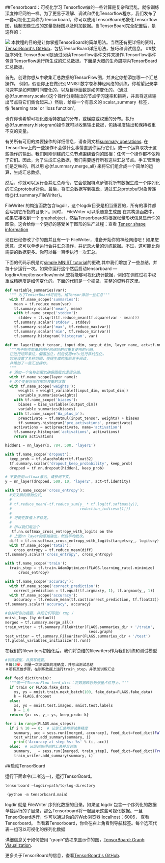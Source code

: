 ##Tensorboard：可视化学习
Tensorflow做的一些计算是复杂和混乱，就像训练深度神经网络一样。为了更易于理解、调试和优化Tensorflow程序，我们发布了一套可视化工具称为Tensorboard。你可以使用TensorBoard形象化Tensorflow图，绘制图像生成的定量指标图以及附加数据。当TensorBoard完全配置后，是这样的：

![](https://camo.githubusercontent.com/f0f03739a6b2a0e312f929759fab857856b7cf0c/68747470733a2f2f7777772e74656e736f72666c6f772e6f72672f696d616765732f6d6e6973745f74656e736f72626f6172642e706e67)
本教程的目的是让你掌握TensorBoard的简单用法。当然还有更详细的资料， [TensorBoard's GitHub](https://github.com/tensorflow/tensorboard)，包括TensorBoard详细用法，技巧和调试信息。
##数据序列化
TensorBoard是通过阅读Tensorflow事件文件来操作.Tensorflow事件包含Tensorflow运行所生成的汇总数据。下面是大概的生命周期内TensorBoard汇总数据。

首先，创建你想从中收集汇总数据的TensorFlow图，并决定你想添加哪一个汇总操作。
例如，假设你正在做识别MNIST数字卷积神经网络的训练。你希望记录学习速率是如何随时间变化的，以及目标函数是如何变化的。（通过@{tf.summary.scalar}这个操作分别输出的节点学习速率和损耗，并且将这些输出节点将它们集合起来。）然后，给每一个有意义的 scalar_summary  标签，像 'learning rate' or 'loss function’。

也许你也希望可视化激活特定层的分布，或梯度或权重的分布。执行@{tf.summary.histogram}操作就可以收集输出数据，包括梯度输出和保持权重不变的变量。

有关所有可用的摘要操作的详细信息，请查阅文档[summary operations](https://www.tensorflow.org/api_guides/python/summary).
在Tensorflow上的一些操作不会做什么事情直到你运行它们，或一个运算取决于这些操作的输出。我们刚刚创建的汇总节点围绕着你的图相：任何一个操作都不依赖于它们。因此，为了生成汇总数据，我们需要运行所有这些汇总节点。手工管理他们是乏味的，所以用 @{tf.summary.merge_all} 来将它们组合成一个简单的运算，生成汇总数据。

然后，你就可以运行合并汇总命令，它会依据特点步骤将所有数据生成一个序列化的汇总protobuf对象。最后，将汇总数据写到磁盘，通过汇总protobuf对象传递给@{tf.summary.FileWriter}。

FileWriter 的构造函数包含logdir，这个logdir目录是相当重要的，所有的事件都会写到它所指的目录下。同时， FileWriter 可以采随意生成图 在其构造函数中。如果它接收到一个 graphobject，然后Tensorboard将根据张量形状信息显示你的图像。这会给你一个更好的感受关于图形的生产过程：查看 [Tensor shape information](https://www.tensorflow.org/get_started/graph_viz#tensor_shape_information)

现在已经修改了你的图并且有一个 FileWriter，准备开始你的神经网络吧！如果您愿意，您可以单步运行合并汇总操作，并记录大量的训练数据。不过，这可能比你需要的数据更多。你可以每一百步执行一次汇总。

下面的代码示例是对[simple MNIST tutorial](https://www.tensorflow.org/get_started/mnist/beginners)的更改,其中我们增加了一些总结，并每十步运行一次。如果你运行这个然后启动tensorboard —logdir=/tmp/tensorflow/mnist,您将能够可视化统计数据，例如在训练过程中权重或精确度是如何变化的。下面的代码是一个摘录，完整的资料在[这里](https://www.tensorflow.org/code/tensorflow/examples/tutorials/mnist/mnist_with_summaries.py)。

```python
def variable_summaries(var):
  """ 为了TensorBoard可视化，给Tensor添加一些汇总"""
  with tf.name_scope('summaries'):
    mean = tf.reduce_mean(var)
    tf.summary.scalar('mean', mean)
    with tf.name_scope('stddev'):
      stddev = tf.sqrt(tf.reduce_mean(tf.square(var - mean)))
    tf.summary.scalar('stddev', stddev)
    tf.summary.scalar('max', tf.reduce_max(var))
    tf.summary.scalar('min', tf.reduce_min(var))
    tf.summary.histogram('histogram', var)

def nn_layer(input_tensor, input_dim, output_dim, layer_name, act=tf.nn.relu):
  """用于制作简单的神经网络层的可重复使用的代码。
  它进行矩阵乘法，偏置加法，然后使用relu进行非线性化。
  它还设置了名称范围，使得生成的图形易于阅读，
  并增加了一些汇总操作。
  """
  # 添加一个名称范围以确保图层的逻辑分组。
  with tf.name_scope(layer_name):
  # 这个变量将保存图层权重的状态
  with tf.name_scope('weights'):
      weights = weight_variable([input_dim, output_dim])
      variable_summaries(weights)
    with tf.name_scope('biases'):
      biases = bias_variable([output_dim])
      variable_summaries(biases)
    with tf.name_scope('Wx_plus_b'):
      preactivate = tf.matmul(input_tensor, weights) + biases
      tf.summary.histogram('pre_activations', preactivate)
    activations = act(preactivate, name='activation')
    tf.summary.histogram('activations', activations)
    return activations

hidden1 = nn_layer(x, 784, 500, 'layer1')

with tf.name_scope('dropout'):
  keep_prob = tf.placeholder(tf.float32)
  tf.summary.scalar('dropout_keep_probability', keep_prob)
  dropped = tf.nn.dropout(hidden1, keep_prob)

# 不要使用softmax激活，请参阅下文。
y = nn_layer(dropped, 500, 10, 'layer2', act=tf.identity)

with tf.name_scope('cross_entropy'):
  #交叉熵的原始公式,
  #
  # tf.reduce_mean(-tf.reduce_sum(y_ * tf.log(tf.softmax(y)),
  #                               reduction_indices=[1]))
  #
  # 可能在数值上不稳定。
  #
  # 所以我们用这个
   tf.nn.softmax_cross_entropy_with_logits on the
  # 上面nn_layer的原始输出，然后平均批次。
  diff = tf.nn.softmax_cross_entropy_with_logits(targets=y_, logits=y)
  with tf.name_scope('total'):
    cross_entropy = tf.reduce_mean(diff)
tf.summary.scalar('cross_entropy', cross_entropy)

with tf.name_scope('train'):
  train_step = tf.train.AdamOptimizer(FLAGS.learning_rate).minimize(
      cross_entropy)

with tf.name_scope('accuracy'):
  with tf.name_scope('correct_prediction'):
    correct_prediction = tf.equal(tf.argmax(y, 1), tf.argmax(y_, 1))
  with tf.name_scope('accuracy'):
    accuracy = tf.reduce_mean(tf.cast(correct_prediction, tf.float32))
tf.summary.scalar('accuracy', accuracy)

#合并所有的摘要，并把它们写到/ tmp /
mnist_logs (by default)
merged = tf.summary.merge_all()
train_writer = tf.summary.FileWriter(FLAGS.summaries_dir + '/train',
                                      sess.graph)
test_writer = tf.summary.FileWriter(FLAGS.summaries_dir + '/test')
tf.global_variables_initializer().run()

```
在我们的filewriters初始化后，我们将总结的filewriters作为我们训练和测试模型

```python
#训练模型，并撰写摘要。
＃每10步，测量一次测试集的准确度，并写出测试总结
＃所有其他步骤，在训练数据上运行train_step，并添加训练汇总

def feed_dict(train):
  """做一个TensorFlow feed_dict：将数据映射到张量占位符上。"""
  if train or FLAGS.fake_data:
    xs, ys = mnist.train.next_batch(100, fake_data=FLAGS.fake_data)
    k = FLAGS.dropout
  else:
    xs, ys = mnist.test.images, mnist.test.labels
    k = 1.0
  return {x: xs, y_: ys, keep_prob: k}

for i in range(FLAGS.max_steps):
  if i % 10 == 0:  # 记录汇总和测试集精度
    summary, acc = sess.run([merged, accuracy], feed_dict=feed_dict(False))
    test_writer.add_summary(summary, i)
    print('Accuracy at step %s: %s' % (i, acc))
  else:  # 记录训练得到的汇总并且训练
    summary, _ = sess.run([merged, train_step], feed_dict=feed_dict(True))
    train_writer.add_summary(summary, i)

```


##启动TensorBoard

运行下面命令(二者选一)，运行TensorBoard。


```python
tensorboard —logdir=path/to/log-directory

（python -m tensorboard.main）

```


logdir 就是 FileWriter 序列化数据的目录。如果这 logdir 包含一个序列化的数据单独运行的子目录，那么Tensorboard将一起展示这些可视化数据。一旦TensorBoard运行，你可以通过你的的Web浏览器 localhost：6006， 查看Tensorboard。
当看着Tensorboard，你会在右上角看到导航标签。每个选项代表一组可以可视化的序列化数据

详细信息关于如何使用 “graph”选项来显示你的图，[TensorBoard: Graph Visualization](https://www.tensorflow.org/get_started/graph_viz).

更多关于TensorBoard的信息，查看[TensorBoard's GitHub](https://github.com/tensorflow/tensorboard).
